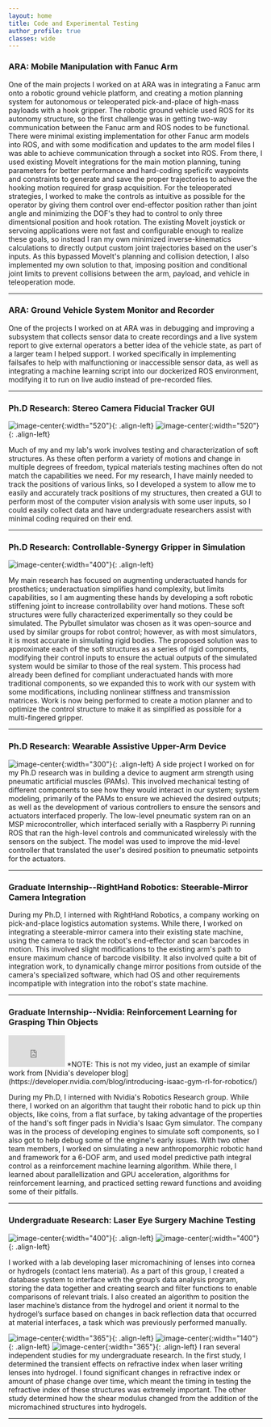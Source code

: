 ```yaml
---
layout: home
title: Code and Experimental Testing
author_profile: true
classes: wide
---
```


### ARA: Mobile Manipulation with Fanuc Arm

One of the main projects I worked on at ARA was in integrating a Fanuc arm onto a robotic ground vehicle platform, and creating a motion planning system for autonomous or teleoperated pick-and-place of high-mass payloads with a hook gripper.  The robotic ground vehicle used ROS for its autonomy structure, so the first challenge was in getting two-way communication between the Fanuc arm and ROS nodes to be functional.  There were minimal existing implementation for other Fanuc arm models into ROS,  and with some modification and updates to the arm model files I was able to achieve communication through a socket into ROS.  From there, I used existing MoveIt integrations for the main motion planning, tuning parameters for better performance and hard-coding speficifc waypoints and constraints to generate and save the proper trajectories to achieve the hooking motion required for grasp acquisition.  For the teleoperated strategies, I worked to make the controls as intuitive as possible for the operator by giving them control over end-effector position rather than joint angle and minimizing the DOF's they had to control to only three dimentsional position and hook rotation. The existing MoveIt joystick or servoing applications were not fast and configurable enough to realize these goals, so instead I ran my own minimized inverse-kinematics calculations to directly output custom joint trajectories based on the user's inputs.  As this bypassed MoveIt's planning and collision detection, I also implemented my own solution to that, imposing position and conditional joint limits to prevent collisions between the arm, payload, and vehicle in teleoperation mode. 

---


### ARA: Ground Vehicle System Monitor and Recorder

One of the projects I worked on at ARA was in debugging and improving a subsystem that collects sensor data to create recordings and a live system report to give external operators a better idea of the vehicle state, as part of a larger team I helped support.  I worked specifically in implementing failsafes to help with malfunctioning or inaccessible sensor data, as well as integrating a machine learning script into our dockerized ROS environment, modifying it to run on live audio instead of pre-recorded files. 

---


### Ph.D Research: Stereo Camera Fiducial Tracker GUI
![image-center](/assets/images/stereo_test_setup.png){:width="520"}{: .align-left}
![image-center](/assets/images/fiducial_gui.png){:width="520"}{: .align-left}

Much of my and my lab's work involves testing and characterization of soft structures.  As these often perform a variety of motions and change in multiple degrees of freedom, typical materials testing machines often do not match the capabilities we need.  For my research, I have mainly needed to track the positions of various links, so I developed a system to allow me to easily and accurately track positions of my structures, then created a GUI to perform most of the computer vision analysis with some user inputs, so I could easily collect data and have undergraduate researchers assist with minimal coding required on their end.

---


### Ph.D Research: Controllable-Synergy Gripper in Simulation
![image-center](/assets/images/urdf1x.gif){:width="400"}{: .align-left}

My main research has focused on augmenting underactuated hands for prosthetics; underactuation simplifies hand complexity, but limits capabilities, so I am augmenting these hands by developing a soft robotic stiffening joint to increase controllability over hand motions. These soft structures were fully characterized experimentally so they could be simulated.  The Pybullet simulator was chosen as it was open-source and used by similar groups for robot control; however, as with most simulators, it is most accurate in simulating rigid bodies.  The proposed solution was to approximate each of the soft structures as a series of rigid components, modifying their control inputs to ensure the actual outputs of the simulated system would be similar to those of the real system.  This process had already been defined for compliant underactuated hands with more traditional components, so we expanded this to work with our system with some modifications, including nonlinear stiffness and transmission matrices.  Work is now being performed to create a motion planner and to optimize the control structure to make it as simplified as possible for a multi-fingered gripper.

---

### Ph.D Research: Wearable Assistive Upper-Arm Device
![image-center](/assets/images/single_instron.png){:width="300"}{: .align-left} A side project I worked on for my Ph.D research was in building a device to augment arm strength using pneumatic artificial muscles (PAMs). This involved mechanical testing of different components to see how they would interact in our system; system modeling, primarily of the PAMs to ensure we achieved the desired outputs; as well as the development of various controllers to ensure the sensors and actuators interfaced properly.  The low-level pneumatic system ran on an MSP microcontroller, which interfaced serially with a Raspberry Pi running ROS that ran the high-level controls and communicated wirelessly with the sensors on the subject.  The model was used to improve the mid-level controller that translated the user's desired position to pneumatic setpoints for the actuators.

---

### Graduate Internship--RightHand Robotics: Steerable-Mirror Camera Integration

During my Ph.D, I interned with RightHand Robotics, a company working on pick-and-place logistics automation systems.  While there, I worked on integrating a steerable-mirror camera into their existing state machine, using the camera to track the robot's end-effector and scan barcodes in motion.  This involved slight modifications to the existing arm's path to ensure maximum chance of barcode visibility.  It also involved quite a bit of integration work, to dynamically change mirror positions from outside of the camera's specialized software, which had OS and other requirements incompatiple with integration into the robot's state machine.


---

### Graduate Internship--Nvidia: Reinforcement Learning for Grasping Thin Objects

<iframe width="112" height="63" src="https://www.youtube.com/embed/ReM3lVkcS2w?controls=0" title="YouTube video player" frameborder="0" allow="accelerometer; autoplay; clipboard-write; encrypted-media; gyroscope; picture-in-picture" allowfullscreen></iframe>
*NOTE: This is not my video, just an example of similar work from  [Nvidia's developer blog](https://developer.nvidia.com/blog/introducing-isaac-gym-rl-for-robotics/)

During my Ph.D, I interned with Nvidia's Robotics Research group.  While there, I worked on an algorithm that taught their robotic hand to pick up thin objects, like coins, from a flat surface, by taking advantage of the properties of the hand's soft finger pads in Nvidia's Isaac Gym simulator.  The company was in the process of developing engines to simulate soft components, so I also got to help debug some of the engine's early issues.  With two other team members, I worked on simulating a new anthropomorphic robotic hand and framework for a 6-DOF arm, and used model predictive path integral control as a reinforcement machine learning algorithm.  While there, I learned about parallellization and GPU acceleration, algorithms for reinforcement learning, and practiced setting reward functions and avoiding some of their pitfalls.


---

### Undergraduate Research: Laser Eye Surgery Machine Testing
![image-center](/assets/images/database.jpg){:width="400"}{: .align-left}
![image-center](/assets/images/pattern_test.jpg){:width="400"}{: .align-left}

I worked with a lab developing laser micromachining of lenses into cornea or hydrogels (contact lens material). As a part of this group, I created a database system to interface with the group’s data analysis program, storing the data together and creating search and filter functions to enable comparisons of relevant trials. I also created an algorithm to position the laser machine’s distance from the hydrogel and orient it normal to the hydrogel’s surface based on changes in back reflection data that occurred at material interfaces, a task which was previously performed manually.

![image-center](/assets/images/transient_hydrogel_results.png){:width="365"}{: .align-left}
![image-center](/assets/images/hydrogel_shear.jpeg){:width="140"}{: .align-left}
![image-center](/assets/images/hydrogel_shear_results.png){:width="365"}{: .align-left}
I ran several independent studies for my undergraduate research.  In the first study, I determined the transient effects on refractive index when laser writing lenses into hydrogel.  I found significant changes in refractive index or amount of phase change over time, which meant the timing in testing the refractive index of these structures was extremely important. The other study determined how the shear modulus changed from the addition of the micromachined structures into hydrogels.

---
